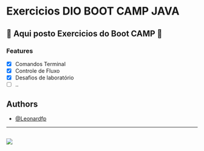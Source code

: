 
# Exercicios DIO BOOT CAMP JAVA


## 🚧 Aqui posto Exercicios do Boot CAMP 🚧


### Features


- [X]  Comandos Terminal
- [x]  Controle de Fluxo
- [x]  Desafios de laboratório
- [ ]  ..

## Authors

- [@Leonardfp](https://www.github.com/Leonardfp)

-----
![](https://64.media.tumblr.com/7234c9a68350be6e974eb04a5a74cdc1/tumblr_pqhzj8mfrG1wouno4o1_500.gif)
-----
